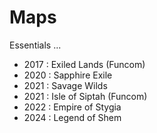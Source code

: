 # Maps

Essentials ...

- 2017 : Exiled Lands (Funcom)
- 2020 : Sapphire Exile
- 2021 : Savage Wilds
- 2021 : Isle of Siptah (Funcom)
- 2022 : Empire of Stygia
- 2024 : Legend of Shem